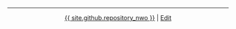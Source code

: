 <hr />
<p align="center">
    <a href="{{ site.github.repository_url }}">{{ site.github.repository_nwo }}</a>
    |
    <a href="{% raw %}{% github_edit_link %}{% endraw %}">Edit</a>
</p>
